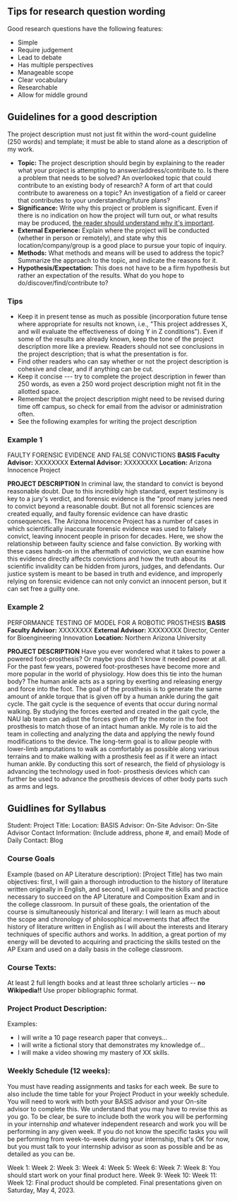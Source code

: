 ## Tips for research question wording
Good research questions have the following features:
- Simple
- Require judgement
- Lead to debate
- Has multiple perspectives
- Manageable scope
- Clear vocabulary
- Researchable
- Allow for middle ground
## Guidelines for a good description
The project description must not just fit within the word-count guideline (250 words) and template; it must be able to stand alone as a description of my work.
- **Topic:** The project description should begin by explaining to the reader what your project is attempting to answer/address/contribute to. Is there a problem that needs to be solved? An overlooked topic that could contribute to an existing body of research? A form of art that could contribute to awareness on a topic? An investigation of a field or career that contributes to your understanding/future plans?
- **Significance:** Write why this project or problem is significant. Even if there is no indication on how the project will turn out, or what results may be produced, <u>the reader should understand why it's important</u>.
- **External Experience:** Explain where the project will be conducted (whether in person or remotely), and state why this location/company/group is a good place to pursue your topic of inquiry.
- **Methods:** What methods and means will be used to address the topic? Summarize the approach to the topic, and indicate the reasons for it.
- **Hypothesis/Expectation:** This does not have to be a firm hypothesis but rather an expectation of the results. What do you hope to do/discover/find/contribute to?
### Tips
- Keep it in present tense as much as possible (incorporation future tense where appropriate for results not known, i.e., "This project addresses X, and will evaluate the effectiveness of doing Y in Z conditions"). Even if some of the results are already known, keep the tone of the project description more like a preview. Readers should not see conclusions in the project description; that is what the presentation is for.
- Find other readers who can say whether or not the project description is cohesive and clear, and if anything can be cut.
- Keep it concise --- try to complete the project description in fewer than 250 words, as even a 250 word project description might not fit in the allotted space.
- Remember that the project description might need to be revised during time off campus, so check for email from the advisor or administration often.
- See the following examples for writing the project description
### Example 1
FAULTY FORENSIC EVIDENCE AND FALSE CONVICTIONS
**BASIS Faculty Advisor:** XXXXXXXX
**External Advisor:** XXXXXXXX
**Location:** Arizona Innocence Project

**PROJECT DESCRIPTION**
In criminal law, the standard to convict is beyond reasonable doubt. Due to this incredibly high standard, expert testimony is key to a jury's verdict, and forensic evidence is the "proof many juries need to convict beyond a reasonable doubt. But not all forensic sciences are created equally, and faulty forensic evidence can have drastic consequences. The Arizona Innocence Project has a number of cases in which scientifically inaccurate forensic evidence was used to falsely convict, leaving innocent people in prison for decades. Here, we show the relationship between faulty science and false conviction. By working with these cases hands-on in the aftermath of conviction, we can examine how this evidence directly affects convictions and how the truth about its scientific invalidity can be hidden from jurors, judges, and defendants. Our justice system is meant to be based in truth and evidence, and improperly relying on forensic evidence can not only convict an innocent person, but it can set free a guilty one.
### Example 2
PERFORMANCE TESTING OF MODEL FOR A ROBOTIC PROSTHESIS
**BASIS Faculty Advisor:** XXXXXXXX
**External Advisor:** XXXXXXXX Director, Center for Bioengineering Innovation
**Location:** Northern Arizona University

**PROJECT DESCRIPTION**
Have you ever wondered what it takes to power a powered foot-prosthesis? Or maybe you didn't know it needed power at all. For the past few years, powered foot-prostheses have become more and more popular in the world of physiology. How does this tie into the human body? The human ankle acts as a spring by exerting and releasing energy and force into the foot. The goal of the prosthesis is to generate the same amount of ankle torque that is given off by a human ankle during the gait cycle. The gait cycle is the sequence of events that occur during normal walking. By studying the forces exerted and created in the gait cycle, the NAU lab team can adjust the forces given off by the motor in the foot prosthesis to match those of an intact human ankle. My role is to aid the team in collecting and analyzing the data and applying the newly found modifications to the device. The long-term goal is to allow people with lower-limb amputations to walk as comfortably as possible along various terrains and to make walking with a prosthesis feel as if it were an intact human ankle. By conducting this sort of research, the field of physiology is advancing the technology used in foot- prosthesis devices which can further be used to advance the prosthesis devices of other body parts such as arms and legs.
## Guidlines for Syllabus
Student:
Project Title:
Location:
BASIS Advisor:
On-Site Advisor:
On-Site Advisor Contact Information: (Include address, phone #, and email)
Mode of Daily Contact: Blog
### Course Goals
Example (based on AP Literature description):
[Project Title] has two main objectives: first, I will gain a thorough introduction to the history of literature written originally in English, and second, I will acquire the skills and practice necessary to succeed on the AP Literature and Composition Exam and in the college classroom. In pursuit of these goals, the orientation of the course is simultaneously historical and literary: I will learn as much about the scope and chronology of philosophical movements that affect the history of literature written in English as I will about the interests and literary techniques of specific authors and works. In addition, a great portion of my energy will be devoted to acquiring and practicing the skills tested on the AP Exam and used on a daily basis in the college classroom.
### Course Texts:
At least 2 full length books and at least three scholarly articles -- **no Wikipedia!!**
Use proper bibliographic format.
### Project Product Description:
Examples:
- I will write a 10 page research paper that conveys...
- I will write a fictional story that demonstrates my knowledge of...
- I will make a video showing my mastery of XX skills.
### Weekly Schedule (12 weeks):
You must have reading assignments and tasks for each week. Be sure to also include the time table for your Project Product in your weekly schedule. You will need to work with both your BASIS advisor and your On-site advisor to complete this. We understand that you may have to revise this as you go.
To be clear, be sure to include both the work you will be performing in your internship *and* whatever independent research and work you will be performing in any given week.
If you do not know the specific tasks you will be performing from week-to-week during your internship, that's OK for now, but you must talk to your internship advisor as soon as possible and be as detailed as you can be.

Week 1:
Week 2:
Week 3:
Week 4:
Week 5:
Week 6:
Week 7:
Week 8:
You should start work on your final product here.
Week 9:
Week 10:
Week 11:
Week 12: Final product should be completed.
Final presentations given on Saturday, May 4, 2023.